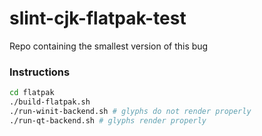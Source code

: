 # slint-cjk-flatpak-test

Repo containing the smallest version of this bug

### Instructions
```bash
cd flatpak
./build-flatpak.sh
./run-winit-backend.sh # glyphs do not render properly
./run-qt-backend.sh # glyphs render properly
```